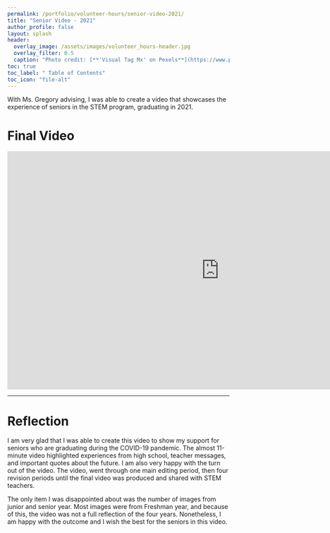 ```yaml
---
permalink: /portfolio/volunteer-hours/senior-video-2021/
title: "Senior Video - 2021"
author_profile: false
layout: splash
header:
  overlay_image: /assets/images/volunteer_hours-header.jpg 
  overlay_filter: 0.5
  caption: "Photo credit: [**'Visual Tag Mx' on Pexels**](https://www.pexels.com/photo/top-view-photo-of-3-men-in-front-of-laptop-2566581/)"
toc: true
toc_label: " Table of Contents"
toc_icon: "file-alt"
---
```


With Ms. Gregory advising, I was able to create a video that showcases the experience of seniors in the STEM program, graduating in 2021.

# Final Video

<iframe src="https://player.vimeo.com/video/546674766?badge=0&amp;autopause=0&amp;player_id=0&amp;app_id=58479" width="960" height="540" frameborder="0" allow="autoplay; fullscreen; picture-in-picture" allowfullscreen title="Full Export V13 (without timecode) [5052021 - 221 PM]"></iframe>

---

# Reflection
I am very glad that I was able to create this video to show my support for seniors who are graduating during the COVID-19 pandemic. The almost 11-minute video highlighted experiences from high school, teacher messages, and important quotes about the future. I am also very happy with the turn out of the video. The video, went through one main editing period, then four revision periods until the final video was produced and shared with STEM teachers. 

The only item I was disappointed about was the number of images from junior and senior year. Most images were from Freshman year, and because of this, the video was not a full reflection of the four years. Nonetheless, I am happy with the outcome and I wish the best for the seniors in this video.